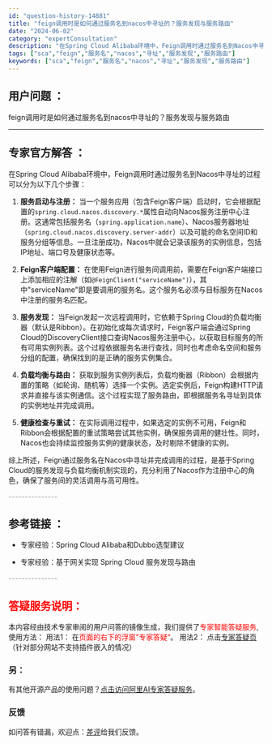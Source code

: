 ```yaml
---
id: "question-history-14881"
title: "feign调用时是如何通过服务名到nacos中寻址的？服务发现与服务路由"
date: "2024-06-02"
category: "expertConsultation"
description: "在Spring Cloud Alibaba环境中，Feign调用时通过服务名到Nacos中寻址的过程可以分为以下几个步骤：1. **服务启动与注册：**   当一个服务应用（包含Feign客户端）启动时，它会根据配置的`spring.cloud.nacos.discovery.*`属性自动向Naco"
tags: ["sca","feign","服务名","nacos","寻址","服务发现","服务路由"]
keywords: ["sca","feign","服务名","nacos","寻址","服务发现","服务路由"]
---
```


## 用户问题 ： 
 feign调用时是如何通过服务名到nacos中寻址的？服务发现与服务路由  

---------------
## 专家官方解答 ：

在Spring Cloud Alibaba环境中，Feign调用时通过服务名到Nacos中寻址的过程可以分为以下几个步骤：

1. **服务启动与注册：**
   当一个服务应用（包含Feign客户端）启动时，它会根据配置的`spring.cloud.nacos.discovery.*`属性自动向Nacos服务注册中心注册。这通常包括服务名（`spring.application.name`）、Nacos服务器地址（`spring.cloud.nacos.discovery.server-addr`）以及可能的命名空间ID和服务分组等信息。一旦注册成功，Nacos中就会记录该服务的实例信息，包括IP地址、端口号及健康状态等。

2. **Feign客户端配置：**
   在使用Feign进行服务间调用前，需要在Feign客户端接口上添加相应的注解（如`@FeignClient("serviceName")`），其中"serviceName"即是要调用的服务名。这个服务名必须与目标服务在Nacos中注册的服务名匹配。

3. **服务发现：**
   当Feign发起一次远程调用时，它依赖于Spring Cloud的负载均衡器（默认是Ribbon）。在初始化或每次请求时，Feign客户端会通过Spring Cloud的DiscoveryClient接口查询Nacos服务注册中心，以获取目标服务的所有可用实例列表。这个过程依据服务名进行查找，同时也考虑命名空间和服务分组的配置，确保找到的是正确的服务实例集合。

4. **负载均衡与路由：**
   获取到服务实例列表后，负载均衡器（Ribbon）会根据内置的策略（如轮询、随机等）选择一个实例。选定实例后，Feign构建HTTP请求并直接与该实例通信。这个过程实现了服务路由，即根据服务名寻址到具体的实例地址并完成调用。

5. **健康检查与重试：**
   在实际调用过程中，如果选定的实例不可用，Feign和Ribbon会根据配置的重试策略尝试其他实例，确保服务调用的健壮性。同时，Nacos也会持续监控服务实例的健康状态，及时剔除不健康的实例。

综上所述，Feign通过服务名在Nacos中寻址并完成调用的过程，是基于Spring Cloud的服务发现与负载均衡机制实现的，充分利用了Nacos作为注册中心的角色，确保了服务间的灵活调用与高可用性。


<font color="#949494">---------------</font> 


## 参考链接 ：

* 专家经验：Spring Cloud Alibaba和Dubbo选型建议 
 
 * 专家经验：基于网关实现 Spring Cloud 服务发现与路由 


 <font color="#949494">---------------</font> 
 


## <font color="#FF0000">答疑服务说明：</font> 

本内容经由技术专家审阅的用户问答的镜像生成，我们提供了<font color="#FF0000">专家智能答疑服务</font>,使用方法：
用法1： 在<font color="#FF0000">页面的右下的浮窗”专家答疑“</font>。
用法2： 点击[专家答疑页](https://answer.opensource.alibaba.com/docs/intro)（针对部分网站不支持插件嵌入的情况）
### 另：


有其他开源产品的使用问题？[点击访问阿里AI专家答疑服务](https://answer.opensource.alibaba.com/docs/intro)。
### 反馈
如问答有错漏，欢迎点：[差评](https://ai.nacos.io/user/feedbackByEnhancerGradePOJOID?enhancerGradePOJOId=14912)给我们反馈。
